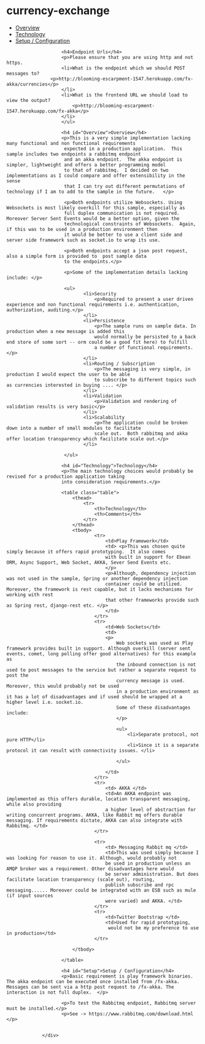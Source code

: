 # currency-exchange

<div id="app_content-container">
			<div id="app_content">
				 <div class="documentation-container padding">
				 		<ul>
				 			<li><a href="#Overview">Overview</a></li>
				 			<li><a href="#Technology">Technology</a></li>
				 			<li><a href="#Technology">Setup / Configuration</a></li>
				 		</ul>
				 		
				 		<h4>Endpoint Urls</h4>
				 		<p>Please ensure that you are using http and not https.
				 		<li>What is the endpoint which we should POST messages to? 
				 	<p>http://blooming-escarpment-1547.herokuapp.com/fx-akka/currencies</p>
				 		</li>
				 		<li>What is the frontend URL we should load to view the output? 
				 			<p>http://blooming-escarpment-1547.herokuapp.com/fx-akka</p>
				 		</li>
				 		</ul>
				 
				 		<h4 id="Overview">Overview</h4>
				 		<p>This is a very simple implementation lacking many functional and non functional requirements
				 		 expected in a production application.  This sample includes two endpoints a rabbitmq endpoint
				 		 and an akka endpoint.  The akka endpoint is simpler, lightweight and offers a better programming model
				 		 to that of rabbitmq.  I decided on two implementations as I could compare and offer extensibility in the sense
				 		 that I can try out different permutations of technology if I am to add to the sample in the future.   </p>
				 		 
				 		 <p>Both endpoints utilize Websockets. Using Websockets is most likely overkill for this sample, especially as
				 		 full duplex communication is not required. Moreover Server Sent Events would be a better option, given the
				 		 technological constraints of Websockets.  Again, if this was to be used in a production environment then
				 		 it would be better to use a client side and server side framework such as socket.io to wrap its use.	 
				 		 
				 		 <p>Both endpoints accept a json post request, also a simple form is provided to  post sample data 
				 		 to the endpoints.</p>
				 		 
				 		 <p>Some of the implementation details lacking include: </p>
				 		 
				 		 <ul>
				 		 		<li>Security 
				 		 			<p>Required to present a user driven experience and non functional requirements i.e. authentication, authorization, auditing.</p>
				 		 		</li>
				 		 		<li>Persistence 
				 		 			<p>The sample runs on sample data. In production when a new message is added this
				 		 			would normally be persisted to a back end store of some sort -- orm could be a good fit here) to fulfill 
				 		 			a number of functional requirements. </p>
				 		 		</li>
				 		 		<li>Routing / Subscription
				 		 			<p>The messaging is very simple, in production I would expect the user to be able
				 		 			to subscribe to different topics such as currencies interested in buying .... </p>
				 		 		</li>
				 		 		<li>Validation
				 		 			<p>Validation and rendering of validation results is very basic</p>
				 		 		</li>
				 		 		<li>Scalability
				 		 			<p>The application could be broken down into a number of small modules to facilitate
				 		 			scale out.  Both rabbitmq and akka offer location transparency which facilitate scale out.</p>
				 		 		</li>
				 		 		
				 		 </ul>
				 
				 		<h4 id="Technology">Technology</h4>
				 		<p>The main technology choices would probably be revised for a production application taking
				 		into consideration requirements.</p>
				 		
				 		<table class="table">
				 			<thead>
				 				<tr>
				 					<th>Technology</th>
				 					<th>Comments</th>
				 				</tr>
				 			</thead>
				 			<tbody>
				 					<tr>
				 						<td>Play Framework</td>
				 						<td> <p>This was chosen quite simply because it offers rapid prototyping.  It also comes 
				 						with built in support for Ebean ORM, Async Support, Web Socket, AKKA, Sever Send Events etc.
				 						</p>
				 						<p>Although, dependency injection was not used in the sample, Spring or another dependency injection
				 						container could be utilized. Moreover, the framework is rest capable, but it lacks mechanisms for working with rest
				 						that other frameworks provide such as Spring rest, django-rest etc. </p>
				 						</td>
				 					</tr>
				 					<tr>
				 						<td>Web Sockets</td>
				 						<td> 
				 						<p>
				 							Web sockets was used as Play framework provides built in support. Although overkill (server sent events, comet, long polling offer good alternatives) for this example as
				 							the inbound connection is not used to post messages to the service but rather a separate request to post the
				 							currency message is used. Moreover, this would probably not be used
				 							in a production environment as it has a lot of disadvantages and if used should be wrapped at a higher level i.e. socket.io.
				 							Some of these disadvantages include:
				 							</p>
				 				
				 							<ul>
				 								<li>Separate protocol, not pure HTTP</li>
				 								<li>Since it is a separate protocol it can result with connectivity issues. </li>
				 							
				 							</ul>

				 						</td>
				 					</tr>
				 					<tr>
				 						<td> AKKA </td>
				 						<td>An AKKA endpoint was implemented as this offers durable, location transparent messaging, while also providing 
				 						a higher level of abstraction for writing concurrent programs. AKKA, like Rabbit mq offers durable messaging. If requirements dictate, AKKA can also integrate with Rabbitmq. </td>
				 					</tr>
				 					
				 					<tr>
				 						<td> Messaging Rabbit mq </td>
				 						<td>This was used simply because I was looking for reason to use it. Although, would probably not
				 						be used in production unless an AMQP broker was a requirement. Other disadvantages here would
				 						be server administration. But does facilitate location transparency (scale out), routing, 
				 						publish subscribe and rpc messaging...... Moreover could be integrated with an ESB such as mule (if input sources
				 						were varied) and AKKA. </td>
				 					</tr>
				 					<tr>
				 						<td>Twitter Bootstrap </td>
				 						<td>Used for rapid prototyping,
				 						 would not be my preference to use in production</td>
				 					</tr>
				 			
				 			</tbody>
				 		
				 		</table>
				 		
				 		<h4 id="Setup">Setup / Configuration</h4>
				 		<p>Basic requirement is play framework binaries. The akka endpoint can be executed once installed from /fx-akka.   Messages can be sent via a http post request to /fx-akka. The interaction is not full duplex.  </p>
				 		
				 		<p>To test the Rabbitmq endpoint, Rabbitmq server must be installed.</p>
				 		<p>See -> https://www.rabbitmq.com/download.html </p>
				 		
				 
				 </div>

